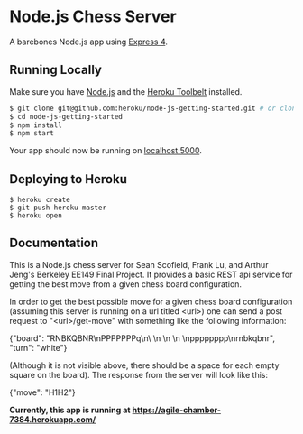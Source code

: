 # Node.js Chess Server

A barebones Node.js app using [Express 4](http://expressjs.com/).

## Running Locally

Make sure you have [Node.js](http://nodejs.org/) and the [Heroku Toolbelt](https://toolbelt.heroku.com/) installed.

```sh
$ git clone git@github.com:heroku/node-js-getting-started.git # or clone your own fork
$ cd node-js-getting-started
$ npm install
$ npm start
```

Your app should now be running on [localhost:5000](http://localhost:5000/).

## Deploying to Heroku

```
$ heroku create
$ git push heroku master
$ heroku open
```

## Documentation

This is a Node.js chess server for Sean Scofield, Frank Lu, and Arthur Jeng's Berkeley EE149 Final Project. It provides a basic REST api service for getting the best move from a given chess board configuration.

In order to get the best possible move for a given chess board configuration (assuming this server is running on a url titled \<url\>) one can send a post request to "\<url\>/get-move" with something like the following information:

  {"board": "RNBKQBNR\nPPPPPPPq\n\        \n        \n        \n        \npppppppp\nrnbkqbnr",
   "turn": "white"}
   
(Although it is not visible above, there should be a space for each empty square on the board). 
The response from the server will look like this:

  {"move": "H1H2"}
  
**Currently, this app is running at https://agile-chamber-7384.herokuapp.com/**
